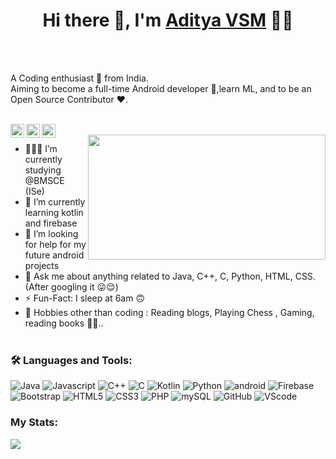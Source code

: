 ### <h1 align="center">Hi there 👋, I'm [Aditya VSM](https://github.com/AdityaVSM) 👨‍💻</h1>

<br><br>
<p>
A Coding enthusiast 🚀 from India.
<br>
Aiming to become a full-time Android developer 💸,learn ML, and to be an Open Source Contributor ❤️.
</p>
<br>

<a href="https://www.linkedin.com/in/aditya-vsm-9ba29a1b2//">
  <img align="left" alt="Aditya's Linkedin" width="22px" src="https://cdn.jsdelivr.net/npm/simple-icons@v3/icons/linkedin.svg" />
</a>


<a href="https://twitter.com/VsmAditya">
  <img align="left" alt="Aditya VSM | Twitter" width="22px" src="https://cdn.jsdelivr.net/npm/simple-icons@v3/icons/twitter.svg" />
</a>

<a href="mailto:adityavsm55@gmail.com">
  <img align="left" alt="Aditya's Email" width="22px" src="https://cdn.jsdelivr.net/npm/simple-icons@v3/icons/gmail.svg" />
</a>
<br>

  <img align="right" height="200" width="380" src="https://media0.giphy.com/media/TNf5oSRelTeI8/giphy.gif?cid=ecf05e47wgyyb4jad8wqt5k0fhpewa1yd9ndfy8lglk9qfm0&rid=giphy.gif&ct=g" />
  


- 👨🏽‍💻 I’m currently studying @BMSCE (ISe)
- 🌱 I’m currently learning kotlin and firebase
- 🤔 I’m looking for help for my future android projects
- 💬 Ask me about anything related to Java, C++, C, Python, HTML, CSS.(After googling it 😜😌)
- ⚡️ Fun-Fact: I sleep at 6am 🙃
- 🎿 Hobbies other than coding : Reading blogs, Playing Chess , Gaming, reading books 🤔🤖..
<br><br>

### 🛠️ Languages and Tools:

![Java](https://img.shields.io/badge/Java-ED8B00?style=for-the-badge&logo=java&logoColor=white)
![Javascript](https://img.shields.io/badge/JavaScript-F7DF1E?style=for-the-badge&logo=javascript&logoColor=black)
![C++](https://img.shields.io/badge/C%2B%2B-00599C?style=for-the-badge&logo=c%2B%2B&logoColor=white)
![C](https://img.shields.io/badge/C-00599C?style=for-the-badge&logo=c&logoColor=white)
![Kotlin](https://img.shields.io/badge/Kotlin-0095D5?&style=for-the-badge&logo=kotlin&logoColor=white)
![Python](https://img.shields.io/badge/Python-3776AB?style=for-the-badge&logo=python&logoColor=white)
![android](https://img.shields.io/badge/Android-3DDC84?style=for-the-badge&logo=android&logoColor=white)
![Firebase](https://img.shields.io/badge/firebase-ffca28?style=for-the-badge&logo=firebase)
![Bootstrap](https://img.shields.io/badge/Bootstrap-563D7C?style=for-the-badge&logo=bootstrap&logoColor=white)
![HTML5](https://img.shields.io/badge/HTML5-E34F26?style=for-the-badge&logo=html5&logoColor=white)
![CSS3](https://img.shields.io/badge/CSS3-1572B6?style=for-the-badge&logo=css3&logoColor=white)
![PHP](https://img.shields.io/badge/PHP-777BB4?style=for-the-badge&logo=php&logoColor=white)
![mySQL](https://img.shields.io/badge/MySQL-00000F?style=for-the-badge&logo=mysql&logoColor=white)
![GitHub](https://img.shields.io/badge/GitHub-100000?style=for-the-badge&logo=github&logoColor=white)
![VScode](https://img.shields.io/badge/Visual_Studio_Code-0078D4?style=for-the-badge&logo=visual%20studio%20code&logoColor=white)
<br>

###  My Stats:
<img src="https://github-readme-stats.vercel.app/api?username=AdityaVSM&&show_icons=true&title_color=08d9d6&icon_color=ff2e63&text_color=eaeaea&bg_color=252a34">
